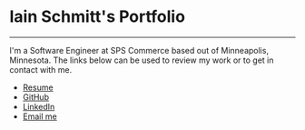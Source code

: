 Iain Schmitt's Portfolio
===
<hr></hr>

I'm a Software Engineer at SPS Commerce based out of Minneapolis, Minnesota.
The links below can be used to review my work or to get in contact with me.

- <a href="/resume">Resume</a>
- <a href="https://github.com/eoncarlyle">GitHub</a>
- <a href="https://www.linkedin.com/in/iain-schmitt/">LinkedIn<a>
- <a href="mailto:contact@iainschmitt.com">Email me</a>
